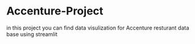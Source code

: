 # Accenture-Project

in this project you can find data visulization for Accenture resturant data base using streamlit
